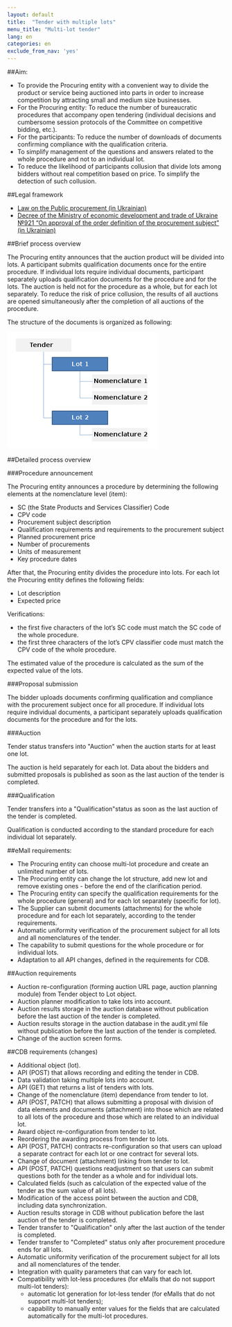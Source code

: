 ```yaml
---
layout: default
title:  "Tender with multiple lots"
menu_title: "Multi-lot tender"
lang: en
categories: en
exclude_from_nav: 'yes'
---
```


##Aim:

* To provide the Procuring entity with a convenient way to divide the product or service being auctioned into parts in order to increase competition by attracting small and medium size businesses.
* For the Procuring entity: To reduce the number of bureaucratic procedures that accompany open tendering (individual decisions and cumbersome session protocols of the Committee on competitive bidding, etc.).
* For the participants: To reduce the number of downloads of documents confirming compliance with the qualification criteria.
* To simplify management of the questions and answers related to the whole procedure and not to an individual lot.
* To reduce the likelihood of participants collusion that divide lots among bidders without real competition based on price. To simplify the detection of such collusion.


##Legal framework

* [Law on the Public procurement (in Ukrainian)](https://docs.google.com/document/d/1wxHLMOohlCXC14yamFqc_o4f3mJnWC4eXwDZ6F3GaPI/edit?usp=sharing)
* [Decree of the Ministry of economic development and trade of Ukraine №921 “On approval of the order definition of the procurement subject” (in Ukrainian)](http://zakon2.rada.gov.ua/laws/show/z0623-10)

##Brief process overview

The Procuring entity announces that the auction product will be divided into lots. A participant submits qualification documents once for the entire procedure. If individual lots require individual documents, participant separately uploads qualification documents for the procedure and for the lots. The auction is held not for the procedure as a whole, but for each lot separately. To reduce the risk of price collusion, the results of all auctions are opened simultaneously after the completion of all auctions of the procedure.

The structure of the documents is organized as following:

![Document structure of Multi-lot tender](/images/multilots/en_multilots.png)

##Detailed process overview

###Procedure announcement

The Procuring entity announces a procedure by determining the following elements at the nomenclature level (item):

* SC (the State Products and Services Classifier) Code
* CPV code
* Procurement subject description
* Qualification requirements and requirements to the procurement subject 
* Planned procurement price
* Number of procurements
* Units of measurement
* Key procedure dates 

After that, the Procuring entity divides the procedure into lots. For each lot the Procuring entity defines the following fields:

* Lot description 
* Expected price

Verifications:

* the first five characters of the lot’s SC code must match the SC code of the whole procedure.
* the first three characters of the lot’s CPV classifier code must match the CPV code of the whole procedure.

The estimated value of the procedure is calculated as the sum of the expected value of the lots.

###Proposal submission

The bidder uploads documents confirming qualification and compliance with the procurement subject once for all procedure. If individual lots require individual documents, a participant separately uploads qualification documents for the procedure and for the lots.

###Auction

Tender status transfers into "Auction" when the auction starts for at least one lot.

The auction is held separately for each lot. Data about the bidders and submitted proposals is published 
as soon as the last auction of the tender is completed.

###Qualification

Tender transfers into a "Qualification"status as soon as the last auction of the tender is completed.

Qualification is conducted according to the standard procedure for each individual lot separately.

##eMall requirements:

* The Procuring entity can choose multi-lot procedure and create an unlimited number of lots.
* The Procuring entity can change the lot structure, add new lot and remove existing ones - before the end of the clarification period.
* The Procuring entity can specify the qualification requirements for the whole procedure (general) and for each lot separately (specific for lot).
* The Supplier can submit documents (attachments) for the whole procedure and for each lot separately, according to the tender requirements.
* Automatic uniformity verification of the procurement subject for all lots and all nomenclatures of the tender.
* The capability to submit questions for the whole procedure or for individual lots.
* Adaptation to all API changes, defined in the requirements for CDB.

##Auction requirements

* Auction re-configuration (forming auction URL page, auction planning module) from Tender object to Lot object. 
* Auction planner modification to take lots into account. 
* Auction results storage in the auction database without publication before the last auction of the tender is completed.
* Auction results storage in the auction database in the audit.yml file without publication before the last auction of the tender is completed. 
* Change of the auction screen forms.

##CDB requirements (changes)

* Additional object (lot).
* API (POST) that allows recording and editing the tender in CDB.
* Data validation taking multiple lots into account.
* API (GET) that returns a list of tenders with lots.
* Change of the nomenclature (item) dependance from tender to lot.
* API (POST, PATCH) that allows submitting a proposal with division of data elements and documents (attachment) into those which are related to all lots of the procedure and those which are related to an individual lot.
* Award object re-configuration from tender to lot.
* Reordering the awarding process from tender to lots.
* API (POST, PATCH) contracts re-configuration so that users can upload a separate contract for each lot or one contract for several lots.
* Change of document (attachment) linking from tender to lot.
* API (POST, PATCH) questions readjustment so that users can submit questions both for the tender as a whole and for individual lots.
* Calculated fields (such as calculation of the expected value of the tender as the sum value of all lots).
* Modification of the access point between the auction and CDB, including data synchronization.
* Auction results storage in CDB without publication before the last auction of the tender is completed. 
* Tender transfer to "Qualification" only after the last auction of the tender is completed. 
* Tender transfer to "Completed" status only after procurement procedure ends for all lots.
* Automatic uniformity verification of the procurement subject for all lots and all nomenclatures of the tender.
* Integration with quality parameters that can vary for each lot.
* Compatibility with lot-less procedures (for eMalls that do not support multi-lot tenders):
  * automatic lot generation for lot-less tender (for eMalls that do not support multi-lot tenders);
  * capability to manually enter values for the fields ​​that are calculated automatically for the multi-lot procedures.
